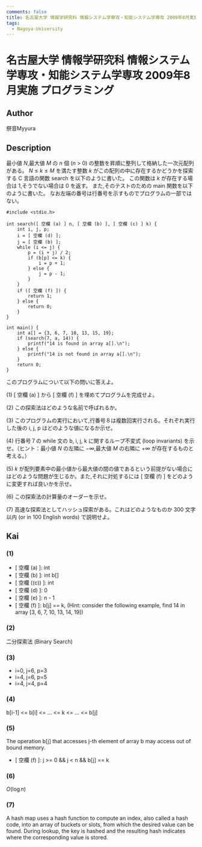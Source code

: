 ```yaml
---
comments: false
title: 名古屋大学 情報学研究科 情報システム学専攻・知能システム学専攻 2009年8月実施 プログラミング
tags:
  - Nagoya-University
---
```

# 名古屋大学 情報学研究科 情報システム学専攻・知能システム学専攻 2009年8月実施 プログラミング

## **Author**
祭音Myyura

## **Description**
最小値 $N$,最大値 $M$ の $n$ 個 ($n$ > 0) の整数を昇順に整列して格納した一次元配列がある。
$N \le k \le M$ を満たす整数 $k$ がこの配列の中に存在するかどうかを探索する C 言語の関数 search を以下のように書いた。
この関数は $k$ が存在する場合は $1$,そうでない場合は $0$ を返す。
また,そのテストのための main 関数を以下のように書いた。
なお左端の番号は行番号を示すものでプログラムの一部ではない。

```text
#include <stdio.h>

int search([ 空欄 (a) ] n, [ 空欄 (b) ], [ 空欄 (c) ] k) {
    int i, j, p;
    i = [ 空欄 (d) ];
    j = [ 空欄 (b) ];
    while (i <= j) {
        p = (i + j) / 2;
        if (b[p] <= k) {
            i = p + 1;
        } else {
            j = p - 1;
        }
    }
    if ([ 空欄 (f) ]) {
        return 1;
    } else {
        return 0;
    }
}

int main() {
    int a[] = {3, 6, 7, 10, 13, 15, 19};
    if (search(7, a, 14)) {
        printf("14 is found in array a[].\n");
    } else {
        printf("14 is not found in array a[].\n");
    }
    return 0;
}
```

このプログラムについて以下の問いに答えよ。

(1) \[ 空欄 (a) \] から \[ 空欄 (f) \] を埋めてプログラムを完成せよ。

(2) この探索法はどのような名前で呼ばれるか。

(3) このプログラムの実行において,行番号８は複数回実行される。それぞれ実行した後の i, j, p はどのような値になるか示せ。

(4) 行番号７の while 文の b, i, j, k に関するループ不変式 (loop invariants) を示せ。（ヒント：最小値 $N$ の左隣に $-\infty$,最大値 $M$ の右隣に $+\infty$ が存在するものと考える。） 

(5) $k$ が配列要素中の最小値から最大値の間の値であるという前提がない場合にはどのような問題が生じるか。また,それに対処するには \[ 空欄 (f) \] をどのように変更すれば良いかを示せ。

(6) この探索法の計算量のオーダーを示せ。

(7) 高速な探索法としてハッシュ探索がある。これはどのようなものか 300 文字以内 (or in 100 English words) で説明せよ。

## **Kai**
### (1)
- \[ 空欄 (a) \]: int
- \[ 空欄 (b) \]: int b\[\]
- \[ 空欄 (\(c\)) \]: int
- \[ 空欄 (d) \]: 0
- \[ 空欄 (e) \]: n - 1
- \[ 空欄 (f) \]: b\[j\] == k, (Hint: consider the following example, find 14 in array \[3, 6, 7, 10, 13, 14, 19\])

### (2)
二分探索法 (Binary Search)

### (3)
- i=0, j=6, p=3
- i=4, j=6, p=5
- i=4, j=4, p=4

### (4)
b\[i-1\] <= b\[i\] <= ... <= k <= ... <= b\[j\]

### (5)
The operation b\[j\] that accesses j-th element of array b may access out of bound memory.

- \[ 空欄 (f) \]: j >= 0 && j < n && b[j] == k

### (6)
$O(\log n)$

### (7)
A hash map uses a hash function to compute an index, also called a hash code, into an array of buckets or slots, from which the desired value can be found.
During lookup, the key is hashed and the resulting hash indicates where the corresponding value is stored.
